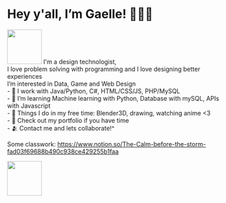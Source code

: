 <h1> Hey y'all, I’m Gaelle! 🧑🏾‍💻 </h1>
<img src="https://media.baamboozle.com/uploads/images/1006/1630619695_555518_gif-url.gif" width="80" height="80" />
I'm a design technologist, <br/>
I love problem solving with programming and I love designing better experiences <br/>
I’m interested in Data, Game and Web Design <br/>
- 🐇 I work with Java/Python, C#, HTML/CSS/JS, PHP/MySQL  <br/>
- 🌱 I’m learning Machine learning with Python, Database with mySQL, APIs with Javascript <br/>
- 💞️ Things I do in my free time: Blender3D, drawing, watching anime <3 <br/>
- 👀 Check out my portfolio if you have time <br/>
- 🫂 Contact me and lets collaborate!^

Some classwork: https://www.notion.so/The-Calm-before-the-storm-fad03f69688b490c938ce429255b1faa

<img src="https://d14eu5yur8w3te.cloudfront.net/api/v1/media/baseclub-media-uploads-production/8bbddc9b-ca75-475a-99e5-4534d89bf6cb.gif"  width="80" height="80" />

<!---
hmm what you searching for in here 👀
--->

